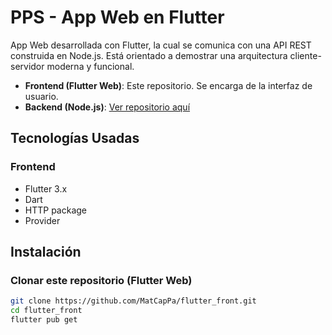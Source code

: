 # PPS - App Web en Flutter
App Web desarrollada con Flutter, la cual se comunica con una API REST construida en Node.js.
Está orientado a demostrar una arquitectura cliente-servidor moderna y funcional.

- **Frontend (Flutter Web)**: Este repositorio. Se encarga de la interfaz de usuario.
- **Backend (Node.js)**: [Ver repositorio aquí](https://github.com/MatCapPa/nodejs-back.git)

## Tecnologías Usadas

### Frontend
- Flutter 3.x
- Dart
- HTTP package
- Provider

## Instalación

### Clonar este repositorio (Flutter Web)

```bash
git clone https://github.com/MatCapPa/flutter_front.git
cd flutter_front
flutter pub get
